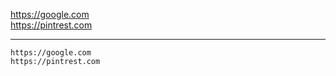 <!--
    > TITLE 1
        >> Automatic URL link

    > PURPOSE
        >> To create a direct link.

    > THEORY
        >> An automatic link can be created by directly typing the URL of the related site.
-->

https://google.com  
https://pintrest.com

***

<!--
    > TITLE 2
        >> Disabling automatic URL link

    > PURPOSE
        >> To disable the link feature while writing whole link-address.

    > THEORY
        >> An automatic link can be disabled by enclosing the URL of the related site within single backtick.
-->

`https://google.com`  
`https://pintrest.com`
